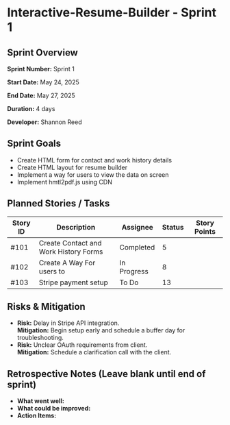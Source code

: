 # Interactive-Resume-Builder - Sprint 1

<div class="section">
<h2>Sprint Overview</h2>
<p><strong>Sprint Number:</strong> Sprint 1</p>
<p><strong>Start Date:</strong> May 24, 2025</p>
<p><strong>End Date:</strong> May 27, 2025</p>
<p><strong>Duration:</strong> 4 days</p>
<p><strong>Developer:</strong> Shannon Reed</p>
</div>

<div class="section">
<h2>Sprint Goals</h2>
<ul>
<li>Create HTML form for contact and work history details</li>
<li>Create HTML layout for resume builder</li>
<li>Implement a way for users to view the data on screen</li>
<li>Implement hmtl2pdf.js using CDN</li>
</ul>
</div>

<div class="section">
<h2>Planned Stories / Tasks</h2>
<table>
<thead>
<tr>
<th>Story ID</th>
<th>Description</th>
<th>Assignee</th>
<th>Status</th>
<th>Story Points</th>
</tr>
</thead>
<tbody>
<tr>
<td>#101</td>
<td>Create Contact and Work History Forms</td>
<td>Completed</td>
<td>5</td>
</tr>
<tr>
<td>#102</td>
<td>Create A Way For users to</td>
<td>In Progress</td>
<td>8</td>
</tr>
<tr>
<td>#103</td>
<td>Stripe payment setup</td>
<td>To Do</td>
<td>13</td>
</tr>
</tbody>
</table>
</div>

<div class="section">
<h2>Risks & Mitigation</h2>
<ul>
<li><strong>Risk:</strong> Delay in Stripe API integration.<br><strong>Mitigation:</strong> Begin setup early and schedule a buffer day for troubleshooting.</li>
<li><strong>Risk:</strong> Unclear OAuth requirements from client.<br><strong>Mitigation:</strong> Schedule a clarification call with the client.</li>
</ul>
</div>

<div class="section">
<h2>Retrospective Notes (Leave blank until end of sprint)</h2>
<ul>
<li><strong>What went well:</strong> </li>
<li><strong>What could be improved:</strong> </li>
<li><strong>Action Items:</strong> </li>
</ul>
</div>

